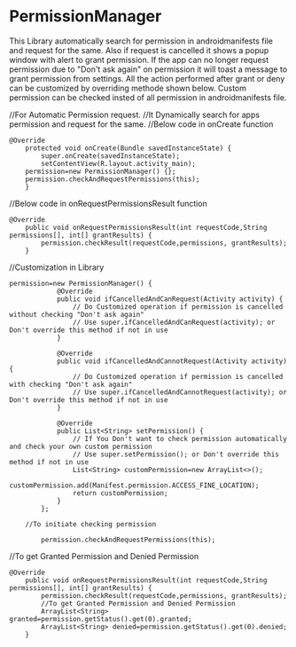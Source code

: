 # PermissionManager

This Library automatically search for permission in androidmanifests file and request for the same.
Also if request is cancelled it shows a popup window with alert to grant permission.
If the app can no longer request permission due to "Don't ask again" on permission it will toast a message to grant permission from settings.
All the action performed after grant or deny can be customized by overriding methode shown below.
Custom permission can be checked insted of all permission in androidmanifests file.

//For Automatic Permission request.
//It Dynamically search for apps permission and request for the same.
//Below code in onCreate function
```
@Override
    protected void onCreate(Bundle savedInstanceState) {
        super.onCreate(savedInstanceState);
        setContentView(R.layout.activity_main);
	permission=new PermissionManager() {};
	permission.checkAndRequestPermissions(this);
    }	
```
//Below code in onRequestPermissionsResult function
```
@Override
    public void onRequestPermissionsResult(int requestCode,String permissions[], int[] grantResults) {
        permission.checkResult(requestCode,permissions, grantResults);
    }
```


//Customization in Library
```
permission=new PermissionManager() {
            @Override
            public void ifCancelledAndCanRequest(Activity activity) {
                // Do Customized operation if permission is cancelled without checking "Don't ask again"
                // Use super.ifCancelledAndCanRequest(activity); or Don't override this method if not in use
            }

            @Override
            public void ifCancelledAndCannotRequest(Activity activity) {
                // Do Customized operation if permission is cancelled with checking "Don't ask again"
                // Use super.ifCancelledAndCannotRequest(activity); or Don't override this method if not in use
            }

            @Override
            public List<String> setPermission() {
                // If You Don't want to check permission automatically and check your own custom permission
                // Use super.setPermission(); or Don't override this method if not in use
                List<String> customPermission=new ArrayList<>();               
		customPermission.add(Manifest.permission.ACCESS_FINE_LOCATION);
                return customPermission;
            }
        };
```        
        //To initiate checking permission
```
        permission.checkAndRequestPermissions(this);
```




//To get Granted Permission and Denied Permission
```
@Override
    public void onRequestPermissionsResult(int requestCode,String permissions[], int[] grantResults) {
        permission.checkResult(requestCode,permissions, grantResults);
        //To get Granted Permission and Denied Permission
        ArrayList<String> granted=permission.getStatus().get(0).granted;
        ArrayList<String> denied=permission.getStatus().get(0).denied;
    }
```
